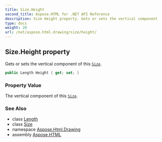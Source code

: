 ```yaml
---
title: Size.Height
second_title: Aspose.HTML for .NET API Reference
description: Size Height property. Gets or sets the vertical component of this Size
type: docs
weight: 20
url: /net/aspose.html.drawing/size/height/
---
```

## Size.Height property

Gets or sets the vertical component of this [`Size`](../).

```csharp
public Length Height { get; set; }
```

### Property Value

The vertical component of this [`Size`](../).

### See Also

* class [Length](../../length/)
* class [Size](../)
* namespace [Aspose.Html.Drawing](../../../aspose.html.drawing/)
* assembly [Aspose.HTML](../../../)
